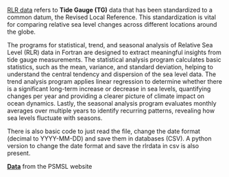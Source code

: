 
[RLR data](https://psmsl.org/data/obtaining/rlr.php) refers to **Tide Gauge (TG)** data that has been standardized to a common datum, the Revised Local Reference. This standardization is vital for comparing relative sea level changes across different locations around the globe. 

The programs for statistical, trend, and seasonal analysis of Relative Sea Level (RLR) data in Fortran are designed to extract meaningful insights from tide gauge measurements. The statistical analysis program calculates basic statistics, such as the mean, variance, and standard deviation, helping to understand the central tendency and dispersion of the sea level data. The trend analysis program applies linear regression to determine whether there is a significant long-term increase or decrease in sea levels, quantifying changes per year and providing a clearer picture of climate impact on ocean dynamics. Lastly, the seasonal analysis program evaluates monthly averages over multiple years to identify recurring patterns, revealing how sea levels fluctuate with seasons. 

There is also basic code to just read the file, change the date format (decimal to YYYY-MM-DD) and save them in databases (CSV). A python version to change the date format and save the rlrdata in csv is also present.

[**Data**](https://psmsl.org/data/obtaining/stations/61.php) from the PSMSL website








